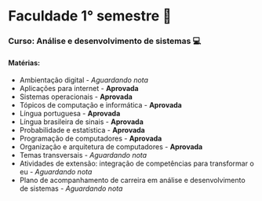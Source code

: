 # Faculdade 1° semestre 📖

### **Curso**: Análise e desenvolvimento de sistemas 💻

#### Matérias:

* Ambientação digital - *Aguardando nota*
* Aplicações para internet - **Aprovada**
* Sistemas operacionais - **Aprovada**
* Tópicos de computação e informática - **Aprovada**
* Língua portuguesa - **Aprovada**
* Língua brasileira de sinais - **Aprovada**
* Probabilidade e estatística - **Aprovada**
* Programação de computadores - **Aprovada**
* Organização e arquitetura de computadores - **Aprovada**
* Temas transversais - *Aguardando nota*
* Atividades de extensão: integração de competências para transformar o eu - *Aguardando nota*
* Plano de acompanhamento de carreira em análise e desenvolvimento de sistemas - *Aguardando nota*
